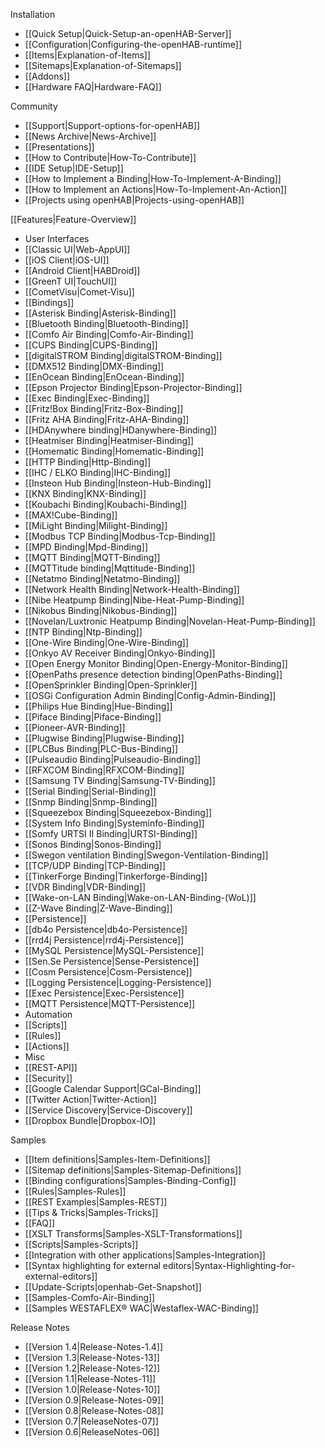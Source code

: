 Installation
 * [[Quick Setup|Quick-Setup-an-openHAB-Server]]
 * [[Configuration|Configuring-the-openHAB-runtime]]
 * [[Items|Explanation-of-Items]]
 * [[Sitemaps|Explanation-of-Sitemaps]]
 * [[Addons]]
 * [[Hardware FAQ|Hardware-FAQ]]

Community
 * [[Support|Support-options-for-openHAB]]
 * [[News Archive|News-Archive]]
 * [[Presentations]]
 * [[How to Contribute|How-To-Contribute]]
 * [[IDE Setup|IDE-Setup]]
 * [[How to Implement a Binding|How-To-Implement-A-Binding]]
 * [[How to Implement an Actions|How-To-Implement-An-Action]]
 * [[Projects using openHAB|Projects-using-openHAB]]

[[Features|Feature-Overview]]
 * User Interfaces
  * [[Classic UI|Web-AppUI]]
  * [[iOS Client|iOS-UI]]
  * [[Android Client|HABDroid]]
  * [[GreenT UI|TouchUI]]
  * [[CometVisu|Comet-Visu]]
 * [[Bindings]]
  * [[Asterisk Binding|Asterisk-Binding]]
  * [[Bluetooth Binding|Bluetooth-Binding]]
  * [[Comfo Air Binding|Comfo-Air-Binding]]
  * [[CUPS Binding|CUPS-Binding]]
  * [[digitalSTROM Binding|digitalSTROM-Binding]]
  * [[DMX512 Binding|DMX-Binding]]
  * [[EnOcean Binding|EnOcean-Binding]]
  * [[Epson Projector Binding|Epson-Projector-Binding]]
  * [[Exec Binding|Exec-Binding]]
  * [[Fritz!Box Binding|Fritz-Box-Binding]]
  * [[Fritz AHA Binding|Fritz-AHA-Binding]]
  * [[HDAnywhere binding|HDanywhere-Binding]]
  * [[Heatmiser Binding|Heatmiser-Binding]]
  * [[Homematic Binding|Homematic-Binding]]
  * [[HTTP Binding|Http-Binding]]
  * [[IHC / ELKO Binding|IHC-Binding]]
  * [[Insteon Hub Binding|Insteon-Hub-Binding]]
  * [[KNX Binding|KNX-Binding]]
  * [[Koubachi Binding|Koubachi-Binding]]
  * [[MAX!Cube-Binding]]
  * [[MiLight Binding|Milight-Binding]]
  * [[Modbus TCP Binding|Modbus-Tcp-Binding]]
  * [[MPD Binding|Mpd-Binding]]
  * [[MQTT Binding|MQTT-Binding]]
  * [[MQTTitude binding|Mqttitude-Binding]]
  * [[Netatmo Binding|Netatmo-Binding]]
  * [[Network Health Binding|Network-Health-Binding]]
  * [[Nibe Heatpump Binding|Nibe-Heat-Pump-Binding]]
  * [[Nikobus Binding|Nikobus-Binding]]
  * [[Novelan/Luxtronic Heatpump Binding|Novelan-Heat-Pump-Binding]]
  * [[NTP Binding|Ntp-Binding]]
  * [[One-Wire Binding|One-Wire-Binding]]
  * [[Onkyo AV Receiver Binding|Onkyo-Binding]]
  * [[Open Energy Monitor Binding|Open-Energy-Monitor-Binding]]
  * [[OpenPaths presence detection binding|OpenPaths-Binding]]
  * [[OpenSprinkler Binding|Open-Sprinkler]]
  * [[OSGi Configuration Admin Binding|Config-Admin-Binding]]
  * [[Philips Hue Binding|Hue-Binding]]
  * [[Piface Binding|Piface-Binding]]
  * [[Pioneer-AVR-Binding]]
  * [[Plugwise Binding|Plugwise-Binding]]
  * [[PLCBus Binding|PLC-Bus-Binding]]
  * [[Pulseaudio Binding|Pulseaudio-Binding]]
  * [[RFXCOM Binding|RFXCOM-Binding]]
  * [[Samsung TV Binding|Samsung-TV-Binding]]
  * [[Serial Binding|Serial-Binding]]
  * [[Snmp Binding|Snmp-Binding]]
  * [[Squeezebox Binding|Squeezebox-Binding]]
  * [[System Info Binding|Systeminfo-Binding]]
  * [[Somfy URTSI II Binding|URTSI-Binding]]
  * [[Sonos Binding|Sonos-Binding]]
  * [[Swegon ventilation Binding|Swegon-Ventilation-Binding]]
  * [[TCP/UDP Binding|TCP-Binding]]
  * [[TinkerForge Binding|Tinkerforge-Binding]]
  * [[VDR Binding|VDR-Binding]]
  * [[Wake-on-LAN Binding|Wake-on-LAN-Binding-(WoL)]]
  * [[Z-Wave Binding|Z-Wave-Binding]]
 * [[Persistence]]
  * [[db4o Persistence|db4o-Persistence]]
  * [[rrd4j Persistence|rrd4j-Persistence]]
  * [[MySQL Persistence|MySQL-Persistence]]
  * [[Sen.Se Persistence|Sense-Persistence]]
  * [[Cosm Persistence|Cosm-Persistence]]
  * [[Logging Persistence|Logging-Persistence]]
  * [[Exec Persistence|Exec-Persistence]]
  * [[MQTT Persistence|MQTT-Persistence]]
 * Automation
  * [[Scripts]]
  * [[Rules]]
  * [[Actions]]
 * Misc
  * [[REST-API]]
  * [[Security]]
  * [[Google Calendar Support|GCal-Binding]]
  * [[Twitter Action|Twitter-Action]]
  * [[Service Discovery|Service-Discovery]]
  * [[Dropbox Bundle|Dropbox-IO]]

Samples
 * [[Item definitions|Samples-Item-Definitions]]
 * [[Sitemap definitions|Samples-Sitemap-Definitions]]
 * [[Binding configurations|Samples-Binding-Config]]
 * [[Rules|Samples-Rules]]
 * [[REST Examples|Samples-REST]]
 * [[Tips & Tricks|Samples-Tricks]]
 * [[FAQ]]
 * [[XSLT Transforms|Samples-XSLT-Transformations]]
 * [[Scripts|Samples-Scripts]]
 * [[Integration with other applications|Samples-Integration]]
 * [[Syntax highlighting for external editors|Syntax-Highlighting-for-external-editors]]
 * [[Update-Scripts|openhab-Get-Snapshot]]
 * [[Samples-Comfo-Air-Binding]]
 * [[Samples WESTAFLEX® WAC|Westaflex-WAC-Binding]]

Release Notes
 * [[Version 1.4|Release-Notes-1.4]]
 * [[Version 1.3|Release-Notes-13]]
 * [[Version 1.2|Release-Notes-12]]
 * [[Version 1.1|Release-Notes-11]]
 * [[Version 1.0|Release-Notes-10]]
 * [[Version 0.9|Release-Notes-09]]
 * [[Version 0.8|Release-Notes-08]]
 * [[Version 0.7|ReleaseNotes-07]]
 * [[Version 0.6|ReleaseNotes-06]]
